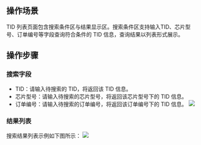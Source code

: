 ## 操作场景
TID 列表页面包含搜索条件区与结果显示区。搜索条件区支持输入TID、芯片型号、订单编号等字段查询符合条件的 TID 信息，查询结果以列表形式展示。 

## 操作步骤
### 搜索字段
- TID：请输入待搜索的 TID，将返回该 TID 信息。
- 芯片型号：请输入待搜索的芯片型号，将返回该芯片型号下的 TID 信息。
- 订单编号：请输入待搜索的订单编号，将返回该订单编号下的 TID 信息。
![](https://main.qcloudimg.com/raw/ceca1cf1209ab952c722d58dd8841a09.png)


### 结果列表
搜索结果列表示例如下图所示：
![](https://main.qcloudimg.com/raw/18c6e08fcf3dbd288ba77f9b8238416b.png)
